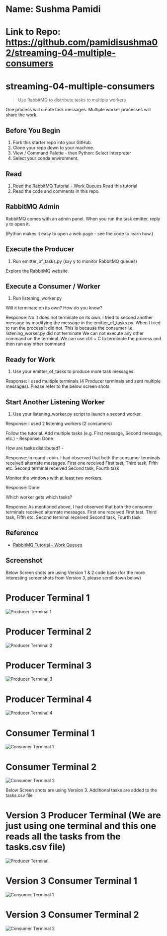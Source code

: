 # Name: Sushma Pamidi
# Link to Repo: https://github.com/pamidisushma02/streaming-04-multiple-consumers

# streaming-04-multiple-consumers

> Use RabbitMQ to distribute tasks to multiple workers

One process will create task messages. Multiple worker processes will share the work. 


## Before You Begin

1. Fork this starter repo into your GitHub.
2. Clone your repo down to your machine.
3. View / Command Palette - then Python: Select Interpreter
4. Select your conda environment. 

## Read

1. Read the [RabbitMQ Tutorial - Work Queues](https://www.rabbitmq.com/tutorials/tutorial-two-python.html)
   Read this tutorial 
2. Read the code and comments in this repo.

## RabbitMQ Admin 

RabbitMQ comes with an admin panel. When you run the task emitter, reply y to open it. 

(Python makes it easy to open a web page - see the code to learn how.)

## Execute the Producer

1. Run emitter_of_tasks.py (say y to monitor RabbitMQ queues)

Explore the RabbitMQ website.

## Execute a Consumer / Worker

1. Run listening_worker.py

Will it terminate on its own? How do you know? 

Response: No it does not terminate on its own. I tried to second another message by modifying the message in the emitter_of_tasks.py. When I tried to run the process it did not. This is because the consumer i.e. listening_worker.py did not terminate
We can not execute any other command on the terminal. We can use ctrl + C to terminate the process and then run any other command

## Ready for Work

1. Use your emitter_of_tasks to produce more task messages.

Response: I used multiple terminals (4 Producer terminals and sent multiple messages). Please refer to the below screen shots

## Start Another Listening Worker 

1. Use your listening_worker.py script to launch a second worker. 

Response: I used 2 listening workers (2 consumers)


Follow the tutorial. 
Add multiple tasks (e.g. First message, Second message, etc.) - 
Response: Done


How are tasks distributed? - 

Response: In round-robin. I had observed that both the consumer terminals received alternate messages. First one received First tast, Third task, Fifth etc. Second terminal received Second task, Fourth task


Monitor the windows with at least two workers. 

Response: Done


Which worker gets which tasks? 

Response: As mentioned above, I had observed that both the consumer terminals received alternate messages. First one received First tast, Third task, Fifth etc. Second terminal received Second task, Fourth task


## Reference

- [RabbitMQ Tutorial - Work Queues](https://www.rabbitmq.com/tutorials/tutorial-two-python.html)


## Screenshot

Below Screen shots are using Version 1 & 2 code base (for the more interesting screenshots from Version 3, please scroll down below)

# Producer Terminal 1
![Producer Terminal 1]( https://github.com/pamidisushma02/streaming-04-multiple-consumers/blob/main/Producer_Terminal%201.PNG "Terminal 1")

# Producer Terminal 2
![Producer Terminal 2](https://github.com/pamidisushma02/streaming-04-multiple-consumers/blob/main/Producer_Terminal%202.PNG "Terminal 2")

# Producer Terminal 3
![Producer Terminal 3](https://github.com/pamidisushma02/streaming-04-multiple-consumers/blob/main/Producer_Terminal%203.PNG "Terminal 3")

# Producer Terminal 4
![Producer Terminal 4](https://github.com/pamidisushma02/streaming-04-multiple-consumers/blob/main/Producer_Terminal%204.PNG "Terminal 4")

# Consumer Terminal 1
![Consumer Terminal 1](https://github.com/pamidisushma02/streaming-04-multiple-consumers/blob/main/Consumer_Terminal%201.PNG "Terminal 5")

# Consumer Terminal 2
![Consumer Terminal 2](https://github.com/pamidisushma02/streaming-04-multiple-consumers/blob/main/Consumer_Terminal%202.PNG "Terminal 6")


Below Screen shots are using Version 3. Additional tasks are added to the tasks.csv file
# Version 3 Producer Terminal (We are just using one terminal and this one reads all the tasks from the tasks.csv file)
![Producer Terminal]( https://github.com/pamidisushma02/streaming-04-multiple-consumers/blob/main/Version%203_Producer_Terminal_using%20tasks.PNG "Terminal 1")

# Version 3 Consumer Terminal 1
![Consumer Terminal 1](https://github.com/pamidisushma02/streaming-04-multiple-consumers/blob/main/Version%203_Consumer_Terminal%201.PNG "Terminal 2")

# Version 3 Consumer Terminal 2
![Consumer Terminal 2](https://github.com/pamidisushma02/streaming-04-multiple-consumers/blob/main/Version%203_Consumer_Terminal%202.PNG "Terminal 3")
